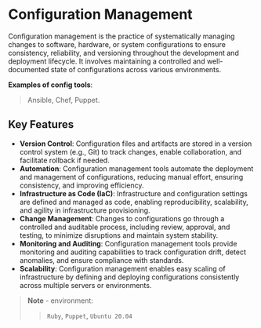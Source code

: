 # Configuration Management

Configuration management is the practice of systematically managing changes to software, hardware, or system configurations to ensure consistency, reliability, and versioning throughout the development and deployment lifecycle. It involves maintaining a controlled and well-documented state of configurations across various environments.

**Examples of config tools**:  
> Ansible, Chef, Puppet.

## Key Features
- **Version Control**: Configuration files and artifacts are stored in a version control system (e.g., Git) to track changes, enable collaboration, and facilitate rollback if needed.
- **Automation**: Configuration management tools automate the deployment and management of configurations, reducing manual effort, ensuring consistency, and improving efficiency.
- **Infrastructure as Code (IaC)**: Infrastructure and configuration settings are defined and managed as code, enabling reproducibility, scalability, and agility in infrastructure provisioning.
- **Change Management**: Changes to configurations go through a controlled and auditable process, including review, approval, and testing, to minimize disruptions and maintain system stability.
- **Monitoring and Auditing**: Configuration management tools provide monitoring and auditing capabilities to track configuration drift, detect anomalies, and ensure compliance with standards.
- **Scalability**: Configuration management enables easy scaling of infrastructure by defining and deploying configurations consistently across multiple servers or environments.


> **Note** - environment:  
>> `Ruby`, `Puppet`, `Ubuntu 20.04`

